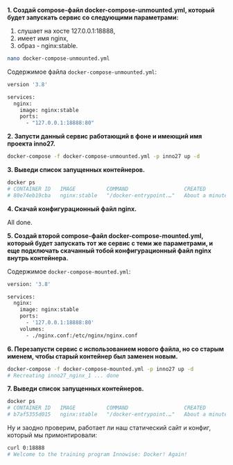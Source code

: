 **1. Создай compose-файл docker-compose-unmounted.yml, который будет запускать сервис со следующими параметрами:**
1. слушает на хосте 127.0.0.1:18888,
2. имеет имя nginx,
3. образ - nginx:stable.

```bash
nano docker-compose-unmounted.yml
```

Содержимое файла `docker-compose-unmounted.yml`:

```bash
version '3.8'

services:
  nginx:
    image: nginx:stable
    ports:
      - "127.0.0.1:18888:80"
```

**2. Запусти данный сервис работающий в фоне и имеющий имя проекта inno27.**

```bash
docker-compose -f docker-compose-unmounted.yml -p inno27 up -d
```

**3. Выведи список запущенных контейнеров.**

```bash
docker ps
# CONTAINER ID   IMAGE          COMMAND                  CREATED              STATUS              PORTS                     NAMES
# 80e74eb19cba   nginx:stable   "/docker-entrypoint.…"   About a minute ago   Up About a minute   127.0.0.1:18888->80/tcp   inno27_nginx_1
```

**4. Скачай конфигурационный файл nginx.**

All done.

**5. Создай второй compose-файл docker-compose-mounted.yml, который будет запускать тот же сервис с теми же параметрами, и еще подключать скачанный тобой конфигурационный файл nginx внутрь контейнера.**

Содержимое `docker-compose-mounted.yml`:

```bash
version: '3.8'

services:
  nginx:
    image: nginx:stable
    ports:
      - '127.0.0.1:18888:80'
    volumes:
      - ./nginx.conf:/etc/nginx/nginx.conf
```

**6. Перезапусти сервис с использованием нового файла, но со старым именем, чтобы старый контейнер был заменен новым.**

```bash
docker-compose -f docker-compose-mounted.yml -p inno27 up -d
# Recreating inno27_nginx_1 ... done
```

**7. Выведи список запущенных контейнеров.**

```bash
docker ps
# CONTAINER ID   IMAGE          COMMAND                  CREATED              STATUS              PORTS                     NAMES
# b7af5355d015   nginx:stable   "/docker-entrypoint.…"   About a minute ago   Up About a minute   127.0.0.1:18888->80/tcp   inno27_nginx_1
```

Ну и заодно проверим, работает ли наш статический сайт и конфиг, который мы примонтировали:

```bash
curl 0:18888
# Welcome to the training program Innowise: Docker! Again!
```